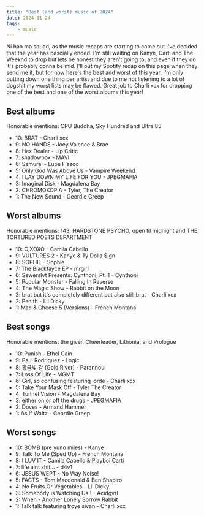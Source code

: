 ```yaml
---
title: "Best (and worst) music of 2024"
date: 2024-11-24
tags:
    - music
---
```


Ni hao ma squad, as the music recaps are starting to come out I've decided that the year has bascially ended. I'm still waiting on Kanye, Carti and The Weeknd to drop but lets be honest they aren't going to, and even if they do it's probably gonna be mid. I'll put my Spotify recap on this page when they send me it, but for now here's the best and worst of this year. I'm only putting down one thing per artist and due to me not listening to a lot of dogshit my worst lists may be flawed. Great job to Charli xcx for dropping one of the best and one of the worst albums this year!

## Best albums

Honorable mentions: CPU Buddha, Sky Hundred and Ultra 85

* 10: BRAT - Charli xcx
* 9: NO HANDS - Joey Valence & Brae
* 8: Hex Dealer - Lip Critic
* 7: shadowbox - MAVI
* 6: Samurai - Lupe Fiasco
* 5: Only God Was Above Us - Vampire Weekend
* 4: I LAY DOWN MY LIFE FOR YOU - JPEGMAFIA
* 3: Imaginal Disk - Magdalena Bay
* 2: CHROMOKOPIA - Tyler, The Creator
* 1: The New Sound - Geordie Greep

## Worst albums

Honorable mentions: 143, HARDSTONE PSYCHO, open til midnight and THE TORTURED POETS DEPARTMENT

* 10: C,XOXO - Camila Cabello
*  9: VULTURES 2 - Kanye & Ty Dolla $ign
*  8: SOPHIE - Sophie
*  7: The Blackfayce EP - mrgirl
*  6: Sewerslvt Presents: Cynthoni, Pt. 1 - Cynthoni
*  5: Popular Monster - Falling In Reverse
*  4: The Magic Show - Rabbit on the Moon
*  3: brat but it's completely different but also still brat - Charli xcx
*  2: Penith - Lil Dicky
*  1: Mac & Cheese 5 (Versions) - French Montana

## Best songs

Honorable mentions: the giver, Cheerleader, Lithonia, and Prologue

* 10: Punish - Ethel Cain
* 9: Paul Rodriguez - Logic
* 8: 황금빛 강 (Gold River) - Parannoul
* 7: Loss Of Life - MGMT
* 6: Girl, so confusing featuring lorde - Charli xcx
* 5: Take Your Mask Off - Tyler The Creator
* 4: Tunnel Vision - Magdalena Bay
* 3: either on or off the drugs - JPEGMAFIA
* 2: Doves - Armand Hammer
* 1: As if Waltz - Geordie Greep

## Worst songs

* 10: BOMB (pre yuno miles) - Kanye
* 9: Talk To Me (Sped Up) - French Montana
* 8: I LUV IT - Camila Cabello & Playboi Carti
* 7: ​life aint shit... - d4v1
* 6: JESUS WEPT - No Way Noise!
* 5: FACTS - Tom Macdonald & Ben Shapiro
* 4: No Fruits Or Vegetables - Lil Dicky
* 3: Somebody is Watching Us!! - Acidgvrl
* 2: When - Another Lonely Sorrow Rabbit
* 1: Talk talk featuring troye sivan - Charli xcx